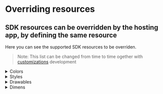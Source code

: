 # Overriding resources

## SDK resources can be overridden by the hosting app, by defining the same resource

Here you can see the supported SDK resources to be overriden.
> Note: This list can be changed from time to time ogether with [customizations](./ChatCustomizationsAndroid) development

    
<details><summary>Colors</summary>
    
  - Live Forms
    - form_field_hint
    - form_field_text
    - form_field_main_text
    - form_field_sub_text
    - form_field_available
    - form_field_unavailable
    - form_field_background
    - form_rating_field_background
    - form_selection_dropdown_background
    - form_selection_dropdown_title_background
    - submit_idle - The submit button's idle color
    - submit_pressed - The submit button's pressed color

</details>

<details><summary>Styles</summary>

- Live Forms
  - FormHintTextAppearance - override in order to change the form field hint appearance
  - MatchSpinnerStyle
  - MatchSpinnerTheme

</details>

<details><summary>Drawables</summary>

- Live Forms
  - form_bg
  - submit_button_selector
  - submit_button_idle - The Idle submit button's background shape
  - submit_button_pressed - The Pressed submit button's background shape

</details>

<details><summary>Dimens</summary>

- Live Forms
  - form_main_text_style
  - form_sub_text_style
  - form_option_item_padding
  - form_field_padding
  - form_fields_gap

</details>

